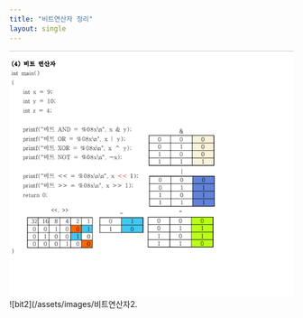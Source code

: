 ```yaml
---
title: "비트연산자 정리"
layout: single
---
```


![bit](/assets/images/비트연산자.PNG)
![bit2](/assets/images/비트연산자2.
